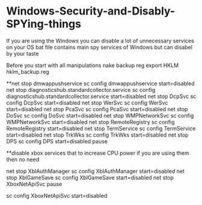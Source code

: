 # Windows-Security-and-Disably-SPYing-things
If you are using the Windows you can disable a lot of unnecessary services on your OS 
bat file contains main spy services of Windows but can disabel by your taste 

Before you start with all manipulations nake backup 
reg export HKLM hklm_backup.reg

**net stop dmwappushservice 
sc config dmwappushservice start=disabled
net stop diagnosticshub.standardcollector.service
sc config diagnosticshub.standardcollector.service start=disabled
net stop DcpSvc
sc config DcpSvc start=disabled
net stop WerSvc
sc config WerSvc start=disabled
net stop PcaSvc
sc config PcaSvc start=disabled
net stop DoSvc
sc config DoSvc start=disabled
net stop WMPNetworkSvc
sc config WMPNetworkSvc start=disabled
net stop RemoteRegistry
sc config RemoteRegistry start=disabled
net stop TermService
sc config TermService start=disabled
net stop TrkWks
sc config TrkWks start=disabled
net stop DPS
sc config DPS start=disabled
pause 


**disable xbox services that to increase CPU power if you are using them then no need

net stop XblAuthManager
sc config XblAuthManager start=disabled
net stop XblGameSave
sc config XblGameSave start=disabled
net stop XboxNetApiSvc
pause


sc config XboxNetApiSvc start=disabled
